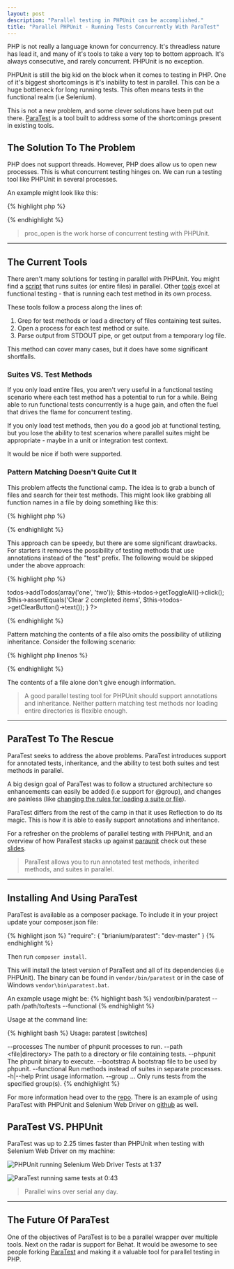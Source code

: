 ```yaml
---
layout: post
description: "Parallel testing in PHPUnit can be accomplished."
title: "Parallel PHPUnit - Running Tests Concurrently With ParaTest"
---
```


PHP is not really a language known for concurrency. It's threadless nature has lead it, and many of it's
tools to take a very top to bottom approach. It's always consecutive, and rarely concurrent. PHPUnit is no exception.

PHPUnit is still the big kid on the block when it comes to testing in PHP. One of it's biggest shortcomings is it's inability to 
test in parallel. This can be a huge bottleneck for long running tests. This often means tests in the functional
realm (i.e Selenium).

This is not a new problem, and some clever solutions have been put out there. <a href="https://github.com/brianium/paratest" target="__blank">ParaTest</a> is a tool built to address some of the shortcomings present in existing tools.

The Solution To The Problem
---------------------------
PHP does not support threads. However, PHP does allow us to open new processes.
This is what concurrent testing hinges on. We can run a testing tool like PHPUnit in several
processes. 

An example might look like this:

{% highlight php %}
<?php
/**
 * $runningTests - currently open processes
 * $loadedTests - an array of test paths
 */
while(sizeof($runningTests) || sizeof($loadedTests)) {
    while(sizeof($loadedTests) && sizeof($runningTests) < $maxProcs)
        $runningTests[] = proc_open("phpunit " . array_shift($loadedTests), $descriptorspec, $pipes);
    //remove any processes that have finished ....
}
?>
{% endhighlight %}

> proc_open is the work horse of concurrent testing with PHPUnit.

* * *

The Current Tools
-----------------
There aren't many solutions for testing in parallel with PHPUnit. You might find a <a href="https://github.com/testingbot/phpunit-parallel/blob/master/parallel.php" target="__blank">script</a> that runs suites (or entire files) in parallel. Other <a href="https://github.com/jlipps/paraunit" target="__blank">tools</a> excel at functional testing - that is running each test method in its own process.

These tools follow a process along the lines of:

1. Grep for test methods or load a directory of files containing test suites.
2. Open a process for each test method or suite.
3. Parse output from STDOUT pipe, or get output from a temporary log file.

This method can cover many cases, but it does have some significant shortfalls.

### Suites VS. Test Methods ###
If you only load entire files, you aren't very useful in a functional testing scenario 
where each test method has a potential to run for a while. Being able to run functional tests concurrently
is a huge gain, and often the fuel that drives the flame for concurrent testing.

If you only load test methods, then you
do a good job at functional testing, but you lose the ability to test scenarios where parallel suites
might be appropriate - maybe in a unit or integration test context.

It would be nice if both were supported.

### Pattern Matching Doesn't Quite Cut It ###
This problem affects the functional camp. The idea is to grab a bunch of files and search for their test methods.
This might look like grabbing all function names in a file by doing something like this:

{% highlight php %}
<?php
preg_match_all("/function (test[^\(]+)\(/", $file_str, $matches, PREG_PATTERN_ORDER);
?>
{% endhighlight %}

This approach can be speedy, but there are some significant drawbacks. For starters it removes the possibility
of testing methods that use annotations instead of the "test" prefix. The following would be skipped under the above
approach:

{% highlight php %}
<?php
/**
 * @test
 */
public function twoTodosCheckedShowsCorrectClearButtonText()
{
    $this->todos->addTodos(array('one', 'two'));
    $this->todos->getToggleAll()->click();
    $this->assertEquals('Clear 2 completed items', $this->todos->getClearButton()->text());
}
?>
{% endhighlight %}

Pattern matching the contents of a file also omits the possibility of utilizing inheritance. Consider the following scenario:

{% highlight php linenos %}
<?php
abstract class TodoTest extends PHPUnit_Extensions_Selenium2TestCase
{
    protected $browser = null;

    public function setUp()
    {
        //configure browser
    }

    public function testTypingIntoFieldAndHittingEnterAddsTodo()
    {
        //...
    }
}

class ChromeTodoTest extends TodoTest
{
    protected $browser = 'chrome';

    //experimental Chrome tests ...
}

class FirefoxTodoTest extends TodoTest
{
    protected $browser = 'firefox';

    //experimental Firefox tests ...
}
?>
{% endhighlight %}

The contents of a file alone don't give enough information.

> A good parallel testing tool for PHPUnit should support annotations and inheritance. Neither pattern matching test methods
> nor loading entire directories is flexible enough.

* * *

ParaTest To The Rescue
----------------------
ParaTest seeks to address the above problems. ParaTest introduces support for annotated tests, inheritance, and the
ability to test both suites and test methods in parallel. 

A big design goal of ParaTest was to follow a structured architecture so enhancements can easily be added (i.e support for @group), and changes are painless (like <a href="https://github.com/brianium/paratest/pull/6" target="__blank">changing the rules for loading a suite or file</a>).

ParaTest differs from the rest of the camp in that it uses Reflection to do its magic. This is how it is able to easily support annotations and inheritance.

For a refresher on the problems of parallel testing with PHPUnit, and an overview of how ParaTest stacks up against <a href="https://github.com/jlipps/paraunit" target="__blank">paraunit</a> check out these <a href="http://brianscaturro.com/presentations/paratest/" target="__blank">slides</a>.

> ParaTest allows you to run annotated test methods, inherited methods, and suites in parallel.

* * *

Installing And Using ParaTest
-----------------------------
ParaTest is available as a composer package. To include it in your project update your composer.json file:

{% highlight json %}
"require": {
    "brianium/paratest": "dev-master"
}
{% endhighlight %}

Then run `composer install`.

This will install the latest version of ParaTest and all of its dependencies (i.e PHPUnit). The binary can be found in `vendor/bin/paratest` or in the case of Windows `vendor\bin\paratest.bat`.

An example usage might be:
{% highlight bash %}
vendor/bin/paratest --path /path/to/tests --functional
{% endhighlight %}

Usage at the command line:

{% highlight bash %}
Usage: paratest [switches]

  --processes <number>     The number of phpunit processes to run.
  --path <file|directory>  The path to a directory or file containing tests.
  --phpunit <path>         The phpunit binary to execute.
  --bootstrap <file>       A bootstrap file to be used by phpunit.
  --functional             Run methods instead of suites in separate processes.
  -h|--help                Print usage information.
  --group ...              Only runs tests from the specified group(s).
{% endhighlight %}

For more information head over to the <a href="https://github.com/brianium/paratest" target="__blank">repo</a>. There is an example of using ParaTest with PHPUnit and Selenium Web Driver on <a href="https://github.com/brianium/paratest-selenium" target="__blank">github</a> as well.

ParaTest VS. PHPUnit
--------------------
ParaTest was up to 2.25 times faster than PHPUnit when testing with Selenium Web Driver on my machine:

![PHPUnit running Selenium Web Driver Tests at 1:37](https://raw.github.com/brianium/paratest-selenium/master/phpunit-results.jpg)

![ParaTest running same tests at 0:43](https://raw.github.com/brianium/paratest-selenium/master/paratest-results.jpg)

> Parallel wins over serial any day.

* * *

The Future Of ParaTest
----------------------
One of the objectives of ParaTest is to be a parallel wrapper over multiple tools. Next on the radar is support for Behat. It would be awesome to see people forking <a href="https://github.com/brianium/paratest" target="__blank">ParaTest</a> and making it a valuable tool for parallel testing in PHP.